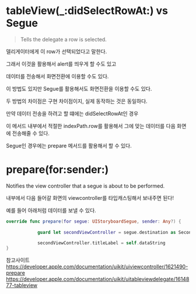 # tableView(_:didSelectRowAt:) vs Segue

  > Tells the delegate a row is selected.

델리게이터에게 이 row가 선택되었다고 말한다.

그래서 이것을 활용해서 alert를 띄우게 할 수도 있고

데이터를 전송해서 화면전환에 이용할 수도 있다.

이 방법도 있지만 Segue를 활용해서도 화면전환을 이용할 수도 있다.

두 방법의 차이점은 구현 차이점이지, 실제 동작하는 것은 동일하다.

만약 데이터 전송을 하려고 할 떄에는 didSelectRowAt인 경우 

이 메서드 내부에서 적절한 indexPath.row를 활용해서 그에 맞는 데이터를 다음 화면에 전송해줄 수 있다.

Segue인 경우에는 prepare 메서드를 활용해서 할 수 있다.

# **prepare(for:sender:)**

Notifies the view controller that a segue is about to be performed.

내부에서 다음 들어갈 화면의 viewcontroller를 타입캐스팅해서 보내주면 된다!

예를 들어  아래처럼 데이터를 보낼 수 있다.

```swift
override func prepare(for segue: UIStoryboardSegue, sender: Any?) {
			
			guard let secondViewController = segue.destination as SecondViewController else { return }

			secondViewController.titleLabel = self.dataString
}
```

참고사이트
https://developer.apple.com/documentation/uikit/uiviewcontroller/1621490-prepare 
https://developer.apple.com/documentation/uikit/uitableviewdelegate/1614877-tableview